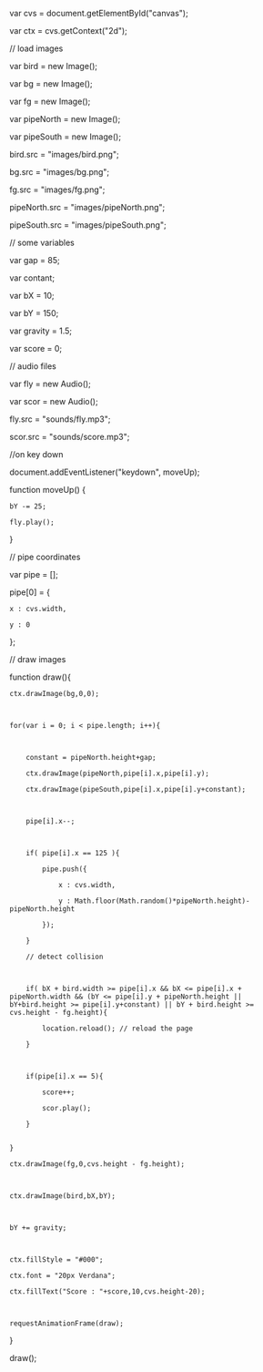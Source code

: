 var cvs = document.getElementById("canvas");

var ctx = cvs.getContext("2d");

// load images

var bird = new Image();

var bg = new Image();

var fg = new Image();

var pipeNorth = new Image();

var pipeSouth = new Image();

bird.src = "images/bird.png";

bg.src = "images/bg.png";

fg.src = "images/fg.png";

pipeNorth.src = "images/pipeNorth.png";

pipeSouth.src = "images/pipeSouth.png";

// some variables

var gap = 85;

var contant;

var bX = 10;

var bY = 150;

var gravity = 1.5;

var score = 0;

// audio files

var fly = new Audio();

var scor = new Audio();

fly.src = "sounds/fly.mp3";

scor.src = "sounds/score.mp3"; 

//on key down

document.addEventListener("keydown", moveUp);

function moveUp() {

    bY -= 25;

    fly.play();

}

// pipe coordinates

var pipe = [];

pipe[0] = {

    x : cvs.width,

    y : 0

};

// draw images

function draw(){

  

    ctx.drawImage(bg,0,0);

  

    for(var i = 0; i < pipe.length; i++){

      

        constant = pipeNorth.height+gap;

        ctx.drawImage(pipeNorth,pipe[i].x,pipe[i].y);

        ctx.drawImage(pipeSouth,pipe[i].x,pipe[i].y+constant);

            

        pipe[i].x--;

      

        if( pipe[i].x == 125 ){

            pipe.push({

                x : cvs.width,

                y : Math.floor(Math.random()*pipeNorth.height)-pipeNorth.height

            });

        }

        // detect collision

      

        if( bX + bird.width >= pipe[i].x && bX <= pipe[i].x + pipeNorth.width && (bY <= pipe[i].y + pipeNorth.height || bY+bird.height >= pipe[i].y+constant) || bY + bird.height >=  cvs.height - fg.height){

            location.reload(); // reload the page

        }

      

        if(pipe[i].x == 5){

            score++;

            scor.play();

        }
      

    }

    ctx.drawImage(fg,0,cvs.height - fg.height);

  

    ctx.drawImage(bird,bX,bY);

  

    bY += gravity;

  

    ctx.fillStyle = "#000";

    ctx.font = "20px Verdana";

    ctx.fillText("Score : "+score,10,cvs.height-20);

  

    requestAnimationFrame(draw);

  

}

draw();
